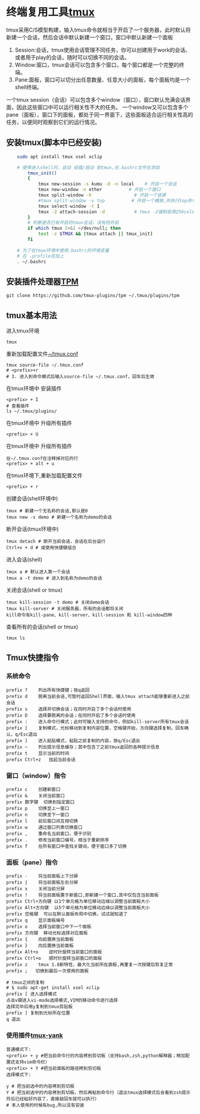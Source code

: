 
# 终端复用工具[tmux](https://github.com/tmux/tmux)
tmux采用C/S模型构建，输入tmux命令就相当于开启了一个服务器，此时默认将新建一个会话，然后会话中默认新建一个窗口，窗口中默认新建一个面板

1. Session:会话，tmux使用会话管理不同任务，你可以创建用于work的会话、或者用于play的会话，随时可以切换不同的会话。
2. Window:窗口，tmux会话可以包含多个窗口，每个窗口都是一个完整的终端。
3. Pane:面板，窗口可以切分出任意数量、任意大小的面板，每个面板均是一个shell终端。

一个tmux session（会话）可以包含多个window（窗口），窗口默认充满会话界面，因此这些窗口中可以运行相关性不大的任务。
一个window又可以包含多个pane（面板），窗口下的面板，都处于同一界面下，这些面板适合运行相关性高的任务，以便同时观察到它们的运行情况。


## 安装tmux(脚本中已经安装)
```bash
    sudo apt install tmux xsel xclip

	# 使得进入shell时，自动 挂载/启动 到tmux,在.bashrc文件在添加
		tmux_init()
		{
			tmux new-session -s kumu -d -n local    # 开启一个会话
			tmux new-window -n other          # 开启一个窗口
			tmux split-window -h                # 开启一个竖屏
			#tmux split-window -v top          # 开启一个横屏,并执行top命令
			tmux select-window -t 1
			tmux -2 attach-session -d           # tmux -2强制启用256color，连接已开启的tmux
		}
		# 判断是否已有开启的tmux会话，没有则开启
		if which tmux 2>&1 >/dev/null; then
			test -z $TMUX && (tmux attach || tmux_init)
		fi
	
	# 为了在tmux环境中使用.bashrc的环境变量
	# 在 .profile在加上
	. ~/.bashrc
```
## 安装插件处理器[TPM](https://github.com/tmux-plugins/tpm)
    git clone https://github.com/tmux-plugins/tpm ~/.tmux/plugins/tpm

## tmux基本用法

进入tmux环境

    tmux 

重新加载配置文件[~/tmux.conf](./tmux.conf)

    tmux source-file ~/.tmux.conf
    # <prefix>+r
    # 3. 进入到命令模式后输入source-file ~/.tmux.conf，回车后生效

在tmux环境中 安装插件

    <prefix> + I
	# 查看插件
	ls ~/.tmux/plugins/

在tmux环境中 升级所有插件

	<prefix> + U

在tmux环境中 升级所有插件

	在~/.tmux.conf在注释掉对应的行
	<prefix> + alt + u

在tmux环境下,重新加载配置文件

    <prefix> + r
创建会话(shell环境中)

    tmux # 新建一个无名称的会话,默认是0
    tmux new -s demo # 新建一个名称为demo的会话
断开会话(tmux环境中)

    tmux detach # 断开当前会话，会话在后台运行
    Ctrl+x + d # 或使用快捷键组合
进入会话(shell)

    tmux a # 默认进入第一个会话
    tmux a -t demo # 进入到名称为demo的会话
关闭会话(shell or tmux)

    tmux kill-session -t demo # 关闭demo会话
    tmux kill-server # 关闭服务器，所有的会话都将关闭
    kill命令有kill-pane、kill-server、kill-session 和 kill-window四种
查看所有的会话(shell or tmux)

    tmux ls

## Tmux快捷指令

### 系统命令

    prefix ?	列出所有快捷键；按q返回
    prefix d	脱离当前会话,可暂时返回Shell界面，输入tmux attach能够重新进入之前会话
    prefix s	选择并切换会话；在同时开启了多个会话时使用
    prefix D	选择要脱离的会话；在同时开启了多个会话时使用
    prefix :	进入命令行模式；此时可输入支持的命令，例如kill-server所有tmux会话
    prefix [	复制模式，光标移动到复制内容位置，空格键开始，方向键选择复制，回车确认，q/Esc退出
    prefix ]	进入粘贴模式，粘贴之前复制的内容，按q/Esc退出
    prefix ~	列出提示信息缓存；其中包含了之前tmux返回的各种提示信息
    prefix t	显示当前的时间
    prefix Ctrl+z	挂起当前会话

### 窗口（window）指令

    prefix c	创建新窗口
    prefix &	关闭当前窗口
    prefix 数字键	切换到指定窗口
    prefix p	切换至上一窗口
    prefix n	切换至下一窗口
    prefix l	前后窗口间互相切换
    prefix w	通过窗口列表切换窗口
    prefix ,	重命名当前窗口，便于识别
    prefix .	修改当前窗口编号，相当于重新排序
    prefix f	在所有窗口中查找关键词，便于窗口多了切换

### 面板（pane）指令

    prefix -	将当前面板上下分屏
    prefix |	将当前面板左右分屏
    prefix x	关闭当前分屏
    prefix !	将当前面板置于新窗口,即新建一个窗口,其中仅包含当前面板
    prefix Ctrl+方向键	以1个单元格为单位移动边缘以调整当前面板大小
    prefix Alt+方向键	以5个单元格为单位移动边缘以调整当前面板大小
    prefix 空格键	可以在默认面板布局中切换，试试就知道了
    prefix q	显示面板编号
    prefix o	选择当前窗口中下一个面板
    prefix 方向键	移动光标选择对应面板
    prefix {	向前置换当前面板  
    prefix }	向后置换当前面板
    prefix Alt+o	逆时针旋转当前窗口的面板
    prefix Ctrl+o	顺时针旋转当前窗口的面板
    prefix z	tmux 1.8新特性，最大化当前所在面板,再重复一次按键后恢复正常
    prefix ;   切换到最后一次使用的面板   

	# tmux之间的复制
	# $ sudo apt-get install xsel xclip
	prefix [ 进入选择模式
	点击v键进入vi-mode选择模式,VIM的移动命令进行选择
	选择完毕后用y复制到tmux剪贴板
	prefix ] 复制到光标所在位置
	q 退出

### 使用插件[tmux-yank](https://github.com/tmux-plugins/tmux-yank)

	普通模式下:
	<prefix> + y #把当前命令行的内容拷到剪切板（支持bash,zsh,python解释器；稍加配置还支持vim命令栏）
	<prefix> + Y #把当前面板的路径拷到剪切板
	选择模式下:

	y # 把当前选中的内容拷到剪切板
	Y # 把当前选中的内容拷到剪切板，然后再粘到命令行（退出tmux选择模式后会看到zsh提示符后已经粘好内容了，直接敲回车就可以执行）
	# 本人使用的时候有bug,所以没有安装
